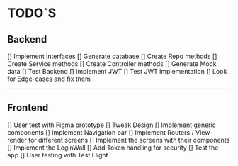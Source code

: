 # TODO`S

## Backend

[] Implement interfaces
[] Generate database
[] Create Repo methods
[] Create Service methods
[] Create Controller methods
[] Generate Mock data
[] Test Backend
[] Implement JWT
[] Test JWT implementation
[] Look for Edge-cases and fix them

<hr />

## Frontend

[] User test with Figma prototype
[] Tweak Design
[] Implement generic components
[] Implement Navigation bar
[] Implement Routers / View-render for different screens
[] Implement the screens with their components
[] Implement the LoginWall
[] Add Token handling for security
[] Test the app
[] User testing with Test Flight
